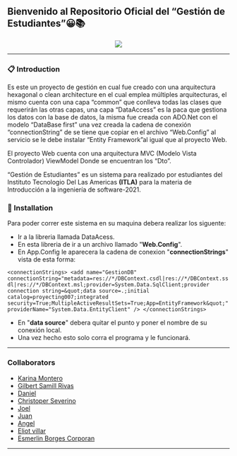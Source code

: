 
## Bienvenido al Repositorio Oficial del “Gestión de Estudiantes”😀📚

<center><img src="https://www.becasinternacionales.net/webapp/img/upload/49986d_consejos-para-mejorar-el-aprendizaje-de-los-estudiantes.jpg" /></center>

------------

### 📋 Introduction
Es este un proyecto de gestión en cual fue creado con una arquitectura hexagonal o clean architecture en el cual emplea múltiples arquitecturas, el mismo cuenta con una capa “common” que conlleva todas las clases que requerirán las otras capas, una capa “DataAccess” es la paca que gestiona los datos con la base de datos, la misma fue creada con ADO.Net con el modelo “DataBase first” una vez creada la cadena de conexión “connectionString” de se tiene que copiar en el archivo “Web.Config” al servicio se le debe instalar “Entity Framework”al igual que al proyecto Web.

El proyecto Web cuenta con una arquitectura MVC (Modelo Vista Controlador) ViewModel Donde se encuentran los “Dto”.

“Gestión de Estudiantes” es un sistema para realizado por estudiantes del Instituto Tecnologio Del Las Americas **(ITLA)** para la materia de Introducción a la ingeniería de software-2021.

### 🔧 Installation
Para poder correr este sistema en su maquina debera realizar los siguente:
- Ir a la libreria llamada DataAcess.
- En esta libreria de ir a un archivo llamado "**Web.Config**".
- En App.Config le aparecera la cadena de conexion "**connectionStrings**" vista de esta forma:

`<connectionStrings>
    <add name="GestionDB" connectionString="metadata=res://*/DBContext.csdl|res://*/DBContext.ssdl|res://*/DBContext.msl;provider=System.Data.SqlClient;provider connection string=&quot;data source=.;initial catalog=proyecting007;integrated security=True;MultipleActiveResultSets=True;App=EntityFramework&quot;" providerName="System.Data.EntityClient" />
  </connectionStrings>`
- En "**data source**" debera quitar el punto y poner el nombre de su conexión local.
- Una vez hecho esto solo corra el programa y le funcionará.

------------

### Collaborators
- [Karina Montero](https://github.com/karina0724 "Karina Montero")
- [Gilbert Samill Rivas](https://github.com/samill1798rd)
- [Daniel](https://github.com/Daniel884936 "Daniel")
- [Christoper Severino](https://github.com/severino1 "Christoper Severino")
- [Joel](https://github.com/Joel1844 "Joel")
-  [Juan]( https://github.com/Juand0014 "Juan")
- [Angel](https://github.com/k0o "Angel")
-  [Eliot villar](https://github.com/eliotvillarc "Eliot villar")
- [Esmerlin Borges Corporan]( https://github.com/ViicKeTt "Esmerlin Borges Corporan")

------------


